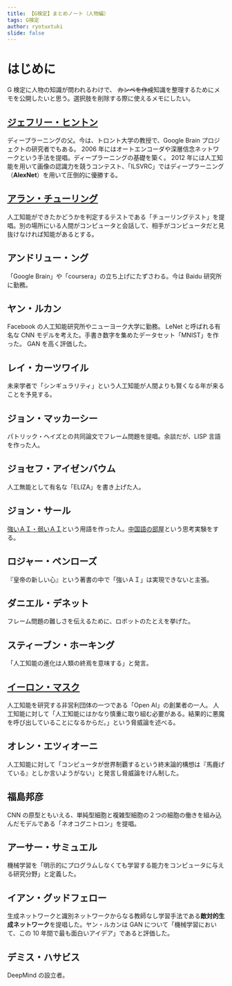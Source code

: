 ```yaml
---
title: 【G検定】まとめノート（人物編）
tags: G検定
author: ryotuxtuki
slide: false
---
```


# はじめに

G 検定に人物の知識が問われるわけで、 ~~カンペを作成~~知識を整理するためにメモを公開したいと思う。選択肢を削除する際に使えるメモにしたい。

## [ジェフリー・ヒントン](https://ja.wikipedia.org/wiki/%E3%82%B8%E3%82%A7%E3%83%95%E3%83%AA%E3%83%BC%E3%83%BB%E3%83%92%E3%83%B3%E3%83%88%E3%83%B3)

ディープラーニングの父。今は、トロント大学の教授で、Google Brain プロジェクトの研究者でもある。
2006 年にはオートエンコーダや深層信念ネットワークという手法を提唱。ディープラーニングの基礎を築く。
2012 年には人工知能を用いて画像の認識力を競うコンテスト、「ILSVRC」ではディープラーニング（**AlexNet**）を用いて圧倒的に優勝する。

## [アラン・チューリング](https://ja.wikipedia.org/wiki/%E3%82%A2%E3%83%A9%E3%83%B3%E3%83%BB%E3%83%81%E3%83%A5%E3%83%BC%E3%83%AA%E3%83%B3%E3%82%B0)

人工知能ができたかどうかを判定するテストである「チューリングテスト」を提唱。別の場所にいる人間がコンピュータと会話して、相手がコンピュータだと見抜けなければ知能があるとする。

## アンドリュー・ング

「Google Brain」や「coursera」の立ち上げにたずさわる。今は Baidu 研究所に勤務。

## ヤン・ルカン

Facebook の人工知能研究所やニューヨーク大学に勤務。
LeNet と呼ばれる有名な CNN モデルを考えた。手書き数字を集めたデータセット「MNIST」を作った。
GAN を高く評価した。

## レイ・カーツワイル

未来学者で「シンギュラリティ」という人工知能が人間よりも賢くなる年が来ることを予見する。

## ジョン・マッカーシー

パトリック・ヘイズとの共同論文でフレーム問題を提唱。余談だが、LISP 言語を作った人。

## ジョセフ・アイゼンバウム

人工無能として有名な「ELIZA」を書き上げた人。

## ジョン・サール

[強いＡＩ・弱いＡＩ](https://ja.wikipedia.org/wiki/%E5%BC%B7%E3%81%84AI%E3%81%A8%E5%BC%B1%E3%81%84AI)という用語を作った人。[中国語の部屋](https://ja.wikipedia.org/wiki/%E4%B8%AD%E5%9B%BD%E8%AA%9E%E3%81%AE%E9%83%A8%E5%B1%8B)という思考実験をする。

## ロジャー・ペンローズ

『皇帝の新しい心』という著書の中で「強いＡＩ」は実現できないと主張。

## ダニエル・デネット

フレーム問題の難しさを伝えるために、ロボットのたとえを挙げた。

## スティーブン・ホーキング

「人工知能の進化は人類の終焉を意味する」と発言。

## [イーロン・マスク](https://ja.wikipedia.org/wiki/%E3%82%A4%E3%83%BC%E3%83%AD%E3%83%B3%E3%83%BB%E3%83%9E%E3%82%B9%E3%82%AF)

人工知能を研究する非営利団体の一つである「Open AI」の創業者の一人。
人工知能に対して「人工知能にはかなり慎重に取り組む必要がある。結果的に悪魔を呼び出していることになるからだ。」という脅威論を述べる。

## オレン・エツィオーニ

人工知能に対して「コンピュータが世界制覇するという終末論的構想は『馬鹿げている』としか言いようがない」と発言し脅威論をけん制した。

## 福島邦彦

CNN の原型ともいえる、単純型細胞と複雑型細胞の２つの細胞の働きを組み込んだモデルである「ネオコグニトロン」を提唱。

## アーサー・サミュエル

機械学習を「明示的にプログラムしなくても学習する能力をコンピュータに与える研究分野」と定義した。

## イアン・グッドフェロー

生成ネットワークと識別ネットワークからなる教師なし学習手法である**敵対的生成ネットワーク**を提唱した。ヤン・ルカンは GAN について「機械学習において、この 10 年間で最も面白いアイデア」であると評価した。

## デミス・ハサビス

DeepMind の設立者。
